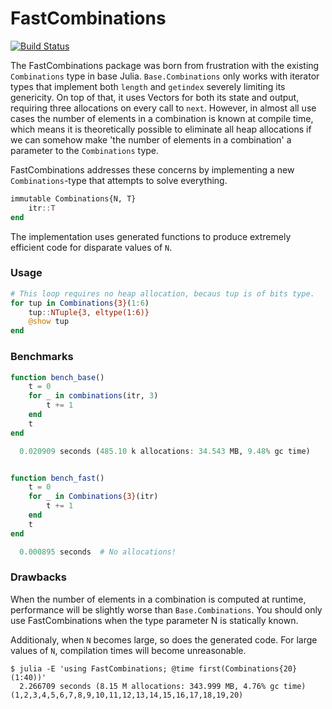# FastCombinations

[![Build Status](https://travis-ci.org/anthonyclays/FastCombinations.jl.svg?branch=master)](https://travis-ci.org/anthonyclays/FastCombinations.jl)

The FastCombinations package was born from frustration with the existing `Combinations` type in base Julia.
`Base.Combinations` only works with iterator types that implement both `length` and `getindex` severely limiting its genericity.
On top of that, it uses Vectors for both its state and output, requiring three allocations on every call to `next`.
However, in almost all use cases the number of elements in a combination is known at compile time, which means it is theoretically possible to eliminate all heap allocations if we can somehow make 'the number of elements in a combination' a parameter to the `Combinations` type.

FastCombinations addresses these concerns by implementing a new `Combinations`-type that attempts to solve everything.
```julia
immutable Combinations{N, T}
    itr::T
end
```
The implementation uses generated functions to produce extremely efficient code for disparate values of `N`.

### Usage
```julia
# This loop requires no heap allocation, becaus tup is of bits type.
for tup in Combinations{3}(1:6)
    tup::NTuple{3, eltype(1:6)}
    @show tup
end
```

### Benchmarks
```julia
function bench_base()
    t = 0
    for _ in combinations(itr, 3)
        t += 1
    end
    t
end

  0.020909 seconds (485.10 k allocations: 34.543 MB, 9.48% gc time)


function bench_fast()
    t = 0
    for _ in Combinations{3}(itr)
        t += 1
    end
    t
end

  0.000895 seconds  # No allocations!
```

### Drawbacks
When the number of elements in a combination is computed at runtime, performance will be slightly worse than `Base.Combinations`. You should only use FastCombinations when the type parameter N is statically known.

Additionaly, when `N` becomes large, so does the generated code. For large values of `N`, compilation times will become unreasonable.
```shell
$ julia -E 'using FastCombinations; @time first(Combinations{20}(1:40))'
  2.266709 seconds (8.15 M allocations: 343.999 MB, 4.76% gc time)
(1,2,3,4,5,6,7,8,9,10,11,12,13,14,15,16,17,18,19,20)
```
